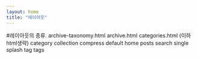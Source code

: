 ```yaml
---
layout: home
title: "레이아웃"
---
```


#레이아웃의 종류.
archive-taxonomy.html
archive.html
categories.html
(이하 html생략)
category
collection
compress
default
home
posts
search
single
splash
tag
tags
